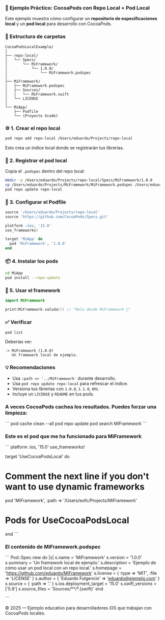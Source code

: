 ### 🧩 Ejemplo Práctico: CocoaPods con Repo Local + Pod Local

Este ejemplo muestra cómo configurar un **repositorio de especificaciones local** y un **pod local** para desarrollo con CocoaPods.



### 📂 Estructura de carpetas

```
CocoaPodsLocalExample/
│
├── repo-local/
│   └── Specs/
│       └── MiFramework/
│           └── 1.0.0/
│               └── MiFramework.podspec
│
├── MiFramework/
│   ├── MiFramework.podspec
│   ├── Sources/
│   │   └── MiFramework.swift
│   └── LICENSE
│
└── MiApp/
    ├── Podfile
    └── (Proyecto Xcode)
```


### ⚙️ 1. Crear el repo local

```bash
pod repo add repo-local /Users/eduardo/Projects/repo-local
```

Esto crea un índice local donde se registrarán tus librerías.


### 📘 2. Registrar el pod local

Copia el `.podspec` dentro del repo local:

```bash
mkdir -p /Users/eduardo/Projects/repo-local/Specs/MiFramework/1.0.0
cp /Users/eduardo/Projects/MiFramework/MiFramework.podspec /Users/eduardo/Projects/repo-local/Specs/MiFramework/1.0.0/
pod repo update repo-local
```


### 🧱 3. Configurar el Podfile

```ruby
source '/Users/eduardo/Projects/repo-local'
source 'https://github.com/CocoaPods/Specs.git'

platform :ios, '15.0'
use_frameworks!

target 'MiApp' do
  pod 'MiFramework', '1.0.0'
end
```


### 📦 4. Instalar los pods

```bash
cd MiApp
pod install --repo-update
```


### 🧠 5. Usar el framework

```swift
import MiFramework

print(MiFramework.saluda()) // "Hola desde MiFramework 👋"
```


### ✅ Verificar

```bash
pod list
```

Deberías ver:

```
-> MiFramework (1.0.0)
   Un framework local de ejemplo.
```


### 💡 Recomendaciones

- Usa `:path => '../MiFramework'` durante desarrollo.
- Usa `pod repo update repo-local` para refrescar el índice.
- Versiona tus librerías con `1.0.0`, `1.1.0`, etc.
- Incluye un `LICENSE` y `README` en tus pods.


### A veces CocoaPods cachea los resultados. Puedes forzar una limpieza:

 ´´´
pod cache clean --all
pod repo update
pod search MiFramework
 ´´´

 ### Este es el pod que me ha funcionado para MiFramework

 ´´´
 platform :ios, '15.0'
use_frameworks!

target 'UseCocoaPodsLocal' do
  # Comment the next line if you don't want to use dynamic frameworks
  pod 'MiFramework', :path => '/Users/eofc/Projects/MiFramework'
  # Pods for UseCocoaPodsLocal

end
´´´

### El contenido de MiFramework.podspec

´´´
Pod::Spec.new do |s|
  s.name             = 'MiFramework'
  s.version          = '1.0.0'
  s.summary          = 'Un framework local de ejemplo.'
  s.description      = 'Ejemplo de cómo usar un pod local con un repo local.'
  s.homepage         = 'https://github.com/eduardo/MiFramework'
  s.license          = { :type => 'MIT', :file => 'LICENSE' }
  s.author           = { 'Eduardo Fulgencio' => 'eduardo@ejemplo.com' }
  s.source           = { :path => '.' }
  s.ios.deployment_target = '15.0'
  s.swift_versions   = ['5.9']
  s.source_files     = 'Sources/**/*.{swift}'
end

´´´

© 2025 — Ejemplo educativo para desarrolladores iOS que trabajan con CocoaPods locales.
